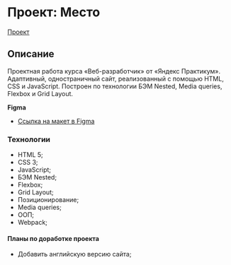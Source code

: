 # Проект: Место
[Проект](https://sdlmdev.github.io/mesto/) 

## Описание
Проектная работа курса «Веб-разработчик» от «Яндекс Практикум».
Адаптивный, одностраничный сайт, реализованный с помощью HTML, CSS и JavaScript. Построен по технологии БЭМ Nested, Media queries, Flexbox и Grid Layout.

**Figma**

* [Ссылка на макет в Figma](https://www.figma.com/file/2cn9N9jSkmxD84oJik7xL7/JavaScript.-Sprint-4?node-id=0%3A1)

### Технологии
* HTML 5;
* CSS 3;
* JavaScript;
* БЭМ Nested;
* Flexbox;
* Grid Layout;
* Позиционирование;
* Media queries;
* ООП;
* Webpack;

#### Планы по доработке проекта
* Добавить английскую версию сайта;